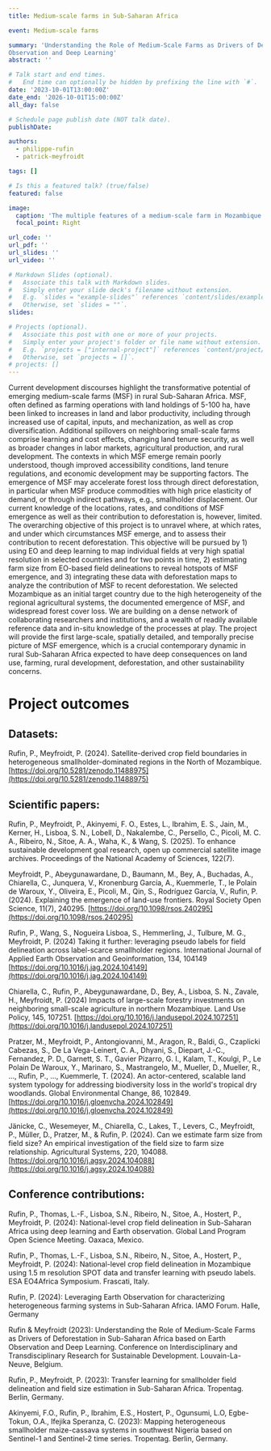 ```yaml
---
title: Medium-scale farms in Sub-Saharan Africa

event: Medium-scale farms

summary: 'Understanding the Role of Medium-Scale Farms as Drivers of Deforestation in Sub-Saharan Africa based on Earth
Observation and Deep Learning'
abstract: ''

# Talk start and end times.
#   End time can optionally be hidden by prefixing the line with `#`.
date: '2023-10-01T13:00:00Z'
date_end: '2026-10-01T15:00:00Z'
all_day: false

# Schedule page publish date (NOT talk date).
publishDate: 

authors: 
  - philippe-rufin
  - patrick-meyfroidt

tags: []

# Is this a featured talk? (true/false)
featured: false

image:
  caption: 'The multiple features of a medium-scale farm in Mozambique (top middle). Panels illustrate poultry barn (A), signs of mechanized land management (B), access to a water reservoir and irrigation equipment (C), diverse crop portfolio including vegetables (D), and access to on-farm labor (E). Overview image from August 2021 provided through Maxar Technologies via Google Earth, photograph taken by Cristina Chiarella, aerial imagery in panels B-E from drone acquisition in November 2021.'
  focal_point: Right

url_code: ''
url_pdf: ''
url_slides: ''
url_video: ''

# Markdown Slides (optional).
#   Associate this talk with Markdown slides.
#   Simply enter your slide deck's filename without extension.
#   E.g. `slides = "example-slides"` references `content/slides/example-slides.md`.
#   Otherwise, set `slides = ""`.
slides:

# Projects (optional).
#   Associate this post with one or more of your projects.
#   Simply enter your project's folder or file name without extension.
#   E.g. `projects = ["internal-project"]` references `content/project/deep-learning/index.md`.
#   Otherwise, set `projects = []`.
# projects: []
---
```


Current development discourses highlight the transformative potential of emerging medium-scale farms (MSF) in rural Sub-Saharan Africa. MSF, often defined as farming operations with land holdings of 5-100 ha, have been linked to increases in land and labor productivity, including through increased use of capital, inputs, and mechanization, as well as crop diversification. Additional spillovers on neighboring small-scale farms comprise learning and cost effects, changing land tenure security, as well as broader changes in labor markets, agricultural production, and rural development. The contexts in which MSF emerge remain poorly understood, though improved accessibility conditions, land tenure regulations, and economic development may be supporting factors. The emergence of MSF may accelerate forest loss through direct deforestation, in particular when MSF produce commodities with high price elasticity of demand, or through indirect pathways, e.g., smallholder displacement. Our current knowledge of the locations, rates, and conditions of MSF emergence as well as their contribution to deforestation is, however, limited. 
The overarching objective of this project is to unravel where, at which rates, and under which circumstances MSF emerge, and to assess their contribution to recent deforestation. This objective will be pursued by 1) using EO and deep learning to map individual fields at very high spatial resolution in selected countries and for two points in time, 2) estimating farm size from EO-based field delineations to reveal hotspots of MSF emergence, and 3) integrating these data with deforestation maps to analyze the contribution of MSF to recent deforestation. We selected Mozambique as an initial target country due to the high heterogeneity of the regional agricultural systems, the documented emergence of MSF, and widespread forest cover loss. We are building on a dense network of collaborating researchers and institutions, and a wealth of readily available reference data and in-situ knowledge of the processes at play. The project will provide the first large-scale, spatially detailed, and temporally precise picture of MSF emergence, which is a crucial contemporary dynamic in rural Sub-Saharan Africa expected to have deep consequences on land use, farming, rural development, deforestation, and other sustainability concerns.

# Project outcomes

## Datasets:

Rufin, P., Meyfroidt, P. (2024). Satellite-derived crop field boundaries in heterogeneous smallholder-dominated regions in the North of Mozambique. [https://doi.org/10.5281/zenodo.11488975](https://doi.org/10.5281/zenodo.11488975)

## Scientific papers:

Rufin, P., Meyfroidt, P., Akinyemi, F. O., Estes, L., Ibrahim, E. S., Jain, M., Kerner, H., Lisboa, S. N., Lobell, D., Nakalembe, C., Persello, C., Picoli, M. C. A., Ribeiro, N., Sitoe, A. A., Waha, K., & Wang, S. (2025). To enhance sustainable development goal research, open up commercial satellite image archives. Proceedings of the National Academy of Sciences, 122(7).

Meyfroidt, P., Abeygunawardane, D., Baumann, M., Bey, A., Buchadas, A., Chiarella, C., Junquera, V., Kronenburg García, A., Kuemmerle, T., le Polain de Waroux, Y., Oliveira, E., Picoli, M., Qin, S., Rodríguez García, V., Rufin, P. (2024). Explaining the emergence of land-use frontiers. Royal Society Open Science, 11(7), 240295. [https://doi.org/10.1098/rsos.240295](https://doi.org/10.1098/rsos.240295) 

Rufin, P., Wang, S., Nogueira Lisboa, S., Hemmerling, J., Tulbure, M. G., Meyfroidt, P. (2024) Taking it further: leveraging pseudo labels for field delineation across label-scarce smallholder regions. International Journal of Applied Earth Observation and Geoinformation, 134, 104149 [https://doi.org/10.1016/j.jag.2024.104149](https://doi.org/10.1016/j.jag.2024.104149) 

Chiarella, C., Rufin, P., Abeygunawardane, D., Bey, A., Lisboa, S. N., Zavale, H., Meyfroidt, P. (2024) Impacts of large-scale forestry investments on neighboring small-scale agriculture in northern Mozambique. Land Use Policy, 145, 107251. [https://doi.org/10.1016/j.landusepol.2024.107251](https://doi.org/10.1016/j.landusepol.2024.107251) 

Pratzer, M., Meyfroidt, P., Antongiovanni, M., Aragon, R., Baldi, G., Czaplicki Cabezas, S., De La Vega-Leinert, C. A., Dhyani, S., Diepart, J.-C., Fernandez, P. D., Garnett, S. T., Gavier Pizarro, G. I., Kalam, T., Koulgi, P., Le Polain De Waroux, Y., Marinaro, S., Mastrangelo, M., Mueller, D., Mueller, R., ..., Rufin, P., ..., Kuemmerle, T. (2024). An actor-centered, scalable land system typology for addressing biodiversity loss in the world's tropical dry woodlands. Global Environmental Change, 86, 102849. [https://doi.org/10.1016/j.gloenvcha.2024.102849](https://doi.org/10.1016/j.gloenvcha.2024.102849)

Jänicke, C., Wesemeyer, M., Chiarella, C., Lakes, T., Levers, C., Meyfroidt, P., Müller, D., Pratzer, M., & Rufin, P. (2024). Can we estimate farm size from field size? An empirical investigation of the field size to farm size relationship. Agricultural Systems, 220, 104088. [https://doi.org/10.1016/j.agsy.2024.104088](https://doi.org/10.1016/j.agsy.2024.104088)

## Conference contributions:

Rufin, P., Thomas, L.-F., Lisboa, S.N., Ribeiro, N., Sitoe, A., Hostert, P., Meyfroidt, P. (2024): National-level crop field delineation in Sub-Saharan Africa using deep learning and Earth observation. Global Land Program Open Science Meeting. Oaxaca, Mexico.

Rufin, P., Thomas, L.-F., Lisboa, S.N., Ribeiro, N., Sitoe, A., Hostert, P., Meyfroidt, P. (2024): National-level crop field delineation in Mozambique using 1.5 m resolution SPOT data and transfer learning with pseudo labels. ESA EO4Africa	Symposium. Frascati, Italy. 

Rufin, P. (2024): Leveraging Earth Observation for characterizing heterogeneous farming systems in Sub-Saharan Africa. IAMO Forum. Halle, Germany

Rufin & Meyfroidt (2023): Understanding the Role of Medium-Scale Farms as Drivers of Deforestation in Sub-Saharan Africa based on Earth Observation and Deep Learning. Conference on Interdisciplinary and Transdisciplinary Research for Sustainable Development. Louvain-La-Neuve, Belgium.

Rufin, P., Meyfroidt, P. (2023): Transfer learning for smallholder field delineation and field size estimation in Sub-Saharan Africa. Tropentag. Berlin, Germany.

Akinyemi, F.O., Rufin, P., Ibrahim, E.S., Hostert, P., Ogunsumi, L.O, Egbe-Tokun, O.A., Ifejika Speranza, C. (2023): Mapping heterogeneous smallholder maize-cassava systems in southwest Nigeria based on Sentinel-1 and Sentinel-2 time series. Tropentag. Berlin, Germany.